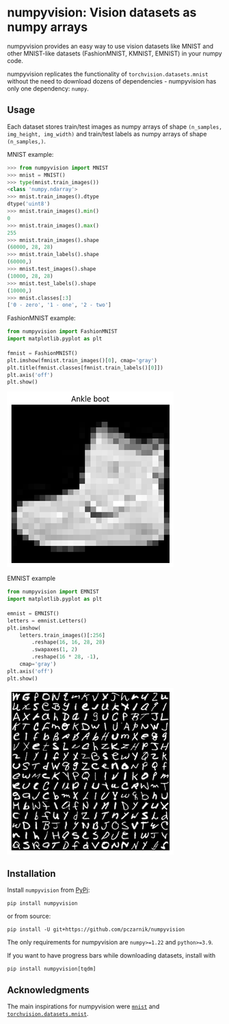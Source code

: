 # numpyvision: Vision datasets as numpy arrays

numpyvision provides an easy way to use vision datasets like MNIST and other MNIST-like datasets (FashionMNIST, KMNIST, EMNIST) in your numpy code.

numpyvision replicates the functionality of `torchvision.datasets.mnist` without the need to download dozens of dependencies - numpyvision has only one dependency: `numpy`.


## Usage

Each dataset stores train/test images as numpy arrays of shape `(n_samples, img_height, img_width)` and train/test labels as numpy arrays of shape `(n_samples,)`.

MNIST example:
```python
>>> from numpyvision import MNIST
>>> mnist = MNIST()
>>> type(mnist.train_images())
<class 'numpy.ndarray'>
>>> mnist.train_images().dtype
dtype('uint8')
>>> mnist.train_images().min()
0
>>> mnist.train_images().max()
255
>>> mnist.train_images().shape
(60000, 28, 28)
>>> mnist.train_labels().shape
(60000,)
>>> mnist.test_images().shape
(10000, 28, 28)
>>> mnist.test_labels().shape
(10000,)
>>> mnist.classes[:3]
['0 - zero', '1 - one', '2 - two']
```

FashionMNIST example:
```python
from numpyvision import FashionMNIST
import matplotlib.pyplot as plt

fmnist = FashionMNIST()
plt.imshow(fmnist.train_images()[0], cmap='gray')
plt.title(fmnist.classes[fmnist.train_labels()[0]])
plt.axis('off')
plt.show()
```
![FashionMNIST example](https://raw.githubusercontent.com/pczarnik/numpyvision/main/imgs/fmnist_boot.png)

EMNIST example
```python
from numpyvision import EMNIST
import matplotlib.pyplot as plt

emnist = EMNIST()
letters = emnist.Letters()
plt.imshow(
    letters.train_images()[:256]
        .reshape(16, 16, 28, 28)
        .swapaxes(1, 2)
        .reshape(16 * 28, -1),
    cmap='gray')
plt.axis('off')
plt.show()
```
![EMNIST example](https://raw.githubusercontent.com/pczarnik/numpyvision/main/imgs/emnist_letters_256.png)

## Installation

Install `numpyvision` from [PyPi](https://pypi.org/project/numpyvision):
```
pip install numpyvision
```
or from source:
```
pip install -U git+https://github.com/pczarnik/numpyvision
```
The only requirements for numpyvision are `numpy>=1.22` and `python>=3.9`.

If you want to have progress bars while downloading datasets, install with
```
pip install numpyvision[tqdm]
```

## Acknowledgments

The main inspirations for numpyvision were [`mnist`](https://github.com/datapythonista/mnist) and [`torchvision.datasets.mnist`](https://github.com/pytorch/vision).

